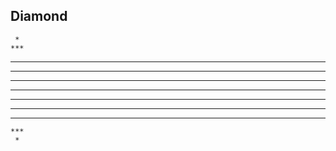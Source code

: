 ## Diamond

     * 
    ***
   *****
  *******
 *********
***********
 *********
  *******
   ***** 
    ***
     *